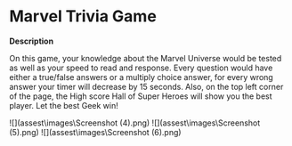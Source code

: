 # Marvel Trivia Game

**Description**

On this game, your knowledge about the Marvel Universe would be tested as well as your speed to read and response.
Every question would have either a true/false answers or a multiply choice answer, for every wrong answer your timer will decrease by 15 seconds.
Also, on the top left corner of the page,  the High score Hall of Super Heroes will show you the best player. Let the best Geek win!

![](assest\images\Screenshot (4).png)
![](assest\images\Screenshot (5).png)
![](assest\images\Screenshot (6).png)